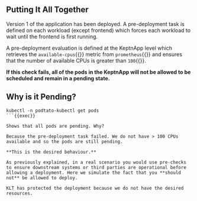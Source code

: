 ## Putting It All Together

Version 1 of the application has been deployed. A pre-deployment task is defined on each workload (except frontend) which forces each workload to wait until the frontend is first running.

A pre-deployment evaluation is defined at the KeptnApp level which retrieves the `available-cpus`{{}} metric from `prometheus`{{}} and ensures that the number of available CPUs is greater than `100`{{}}.

**If this check fails, all of the pods in the KeptnApp will not be allowed to be scheduled and remain in a pending state.**

## Why is it Pending?

```
kubectl -n podtato-kubectl get pods
```{{exec}}

Shows that all pods are pending. Why?

Because the pre-deployment task failed. We do not have > 100 CPUs available and so the pods are still pending.

**This is the desired behaviour.**

As previously explained, in a real scenario you would use pre-checks to ensure downstream systems or third parties are operational before allowing a deployment. Here we simulate the fact that you **should not** be allowed to deploy.

KLT has protected the deployment because we do not have the desired resources.